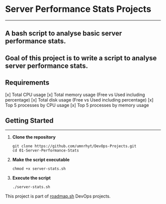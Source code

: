 # Server Performance Stats Projects
---
A bash script to analyse basic server performance stats.  
---
Goal of this project is to write a script to analyse server performance stats.
---
## Requirements
[x] Total CPU usage
[x] Total memory usage (Free vs Used including percentage)
[x] Total disk usage (Free vs Used including percentage)
[x] Top 5 processes by CPU usage
[x] Top 5 processes by memory usage



## Getting Started
---
1. **Clone the repository**
    ```
    git clone https://github.com/umnrhyt/DevOps-Projects.git
    cd 01-Server-Performance-Stats
    ```

2. **Make the script executable**
    ```
    chmod +x server-stats.sh
    ```
3. **Execute the script**  
    ```
    ./server-stats.sh
    ```
This project is part of [roadmap.sh](https://roadmap.sh/projects/server-stats) DevOps projects.
